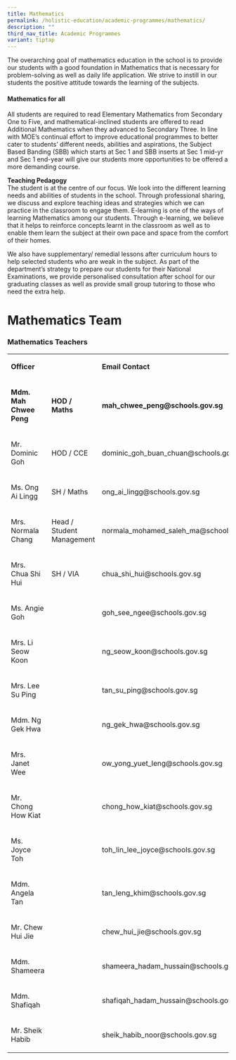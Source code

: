```yaml
---
title: Mathematics
permalink: /holistic-education/academic-programmes/mathematics/
description: ""
third_nav_title: Academic Programmes
variant: tiptap
---
```

<p>The overarching goal of mathematics education in the school is to provide
our students with a good foundation in Mathematics that is necessary for
problem-solving as well as daily life application. We strive to instill
in our students the positive attitude towards the learning of the subjects.</p>
<h4><strong>Mathematics for all</strong></h4>
<p>All students are required to read Elementary Mathematics from Secondary
One to Five, and mathematical-inclined students are offered to read Additional
Mathematics when they advanced to Secondary Three. In line with MOE’s continual
effort to improve educational programmes to better cater to students’ different
needs, abilities and aspirations, the Subject Based Banding (SBB) which
starts at Sec 1 and SBB inserts at Sec 1 mid-yr and Sec 1 end-year will
give our students more opportunities to be offered a more demanding course.</p>
<p><strong>Teaching Pedagogy</strong>
<br>The student is at the centre of our focus. We look into the different
learning needs and abilities of students in the school. Through professional
sharing, we discuss and explore teaching ideas and strategies which we
can practice in the classroom to engage them. E-learning is one of the
ways of learning Mathematics among our students. Through e-learning, we
believe that it helps to reinforce concepts learnt in the classroom as
well as to enable them learn the subject at their own pace and space from
the comfort of their homes.</p>
<p>We also have supplementary/ remedial lessons after curriculum hours to
help selected students who are weak in the subject. As part of the department’s
strategy to prepare our students for their National Examinations, we provide
personalised consultation after school for our graduating classes as well
as provide small group tutoring to those who need the extra help.</p>
<h1>Mathematics Team</h1>
<h3>Mathematics Teachers</h3>
<table style="minWidth: 75px">
<colgroup>
<col>
<col>
<col>
</colgroup>
<tbody>
<tr>
<td rowspan="1" colspan="1">
<p><strong>Officer</strong>
</p>
</td>
<td rowspan="1" colspan="1">
<p></p>
</td>
<td rowspan="1" colspan="1">
<p><strong>Email Contact</strong>
</p>
</td>
</tr>
<tr>
<td rowspan="1" colspan="1">
<p><strong>Mdm. Mah Chwee Peng</strong>
</p>
</td>
<td rowspan="1" colspan="1">
<p><strong>HOD / Maths</strong>
</p>
</td>
<td rowspan="1" colspan="1">
<p><strong>mah_chwee_peng@schools.gov.sg</strong>
</p>
</td>
</tr>
<tr>
<td rowspan="1" colspan="1">
<p>Mr. Dominic Goh</p>
</td>
<td rowspan="1" colspan="1">
<p>HOD / CCE</p>
</td>
<td rowspan="1" colspan="1">
<p>dominic_goh_buan_chuan@schools.gov.sg</p>
</td>
</tr>
<tr>
<td rowspan="1" colspan="1">
<p>Ms. Ong Ai Lingg</p>
</td>
<td rowspan="1" colspan="1">
<p>SH / Maths</p>
</td>
<td rowspan="1" colspan="1">
<p>ong_ai_lingg@schools.gov.sg</p>
</td>
</tr>
<tr>
<td rowspan="1" colspan="1">
<p>Mrs. Normala Chang</p>
</td>
<td rowspan="1" colspan="1">
<p>Head / Student Management</p>
</td>
<td rowspan="1" colspan="1">
<p>normala_mohamed_saleh_ma@schools.gov.sg</p>
</td>
</tr>
<tr>
<td rowspan="1" colspan="1">
<p>Mrs. Chua Shi Hui</p>
</td>
<td rowspan="1" colspan="1">
<p>SH / VIA</p>
</td>
<td rowspan="1" colspan="1">
<p>chua_shi_hui@schools.gov.sg</p>
</td>
</tr>
<tr>
<td rowspan="1" colspan="1">
<p>Ms. Angie Goh</p>
</td>
<td rowspan="1" colspan="1">
<p></p>
</td>
<td rowspan="1" colspan="1">
<p>goh_see_ngee@schools.gov.sg</p>
</td>
</tr>
<tr>
<td rowspan="1" colspan="1">
<p>Mrs. Li Seow Koon</p>
</td>
<td rowspan="1" colspan="1">
<p></p>
</td>
<td rowspan="1" colspan="1">
<p>ng_seow_koon@schools.gov.sg</p>
</td>
</tr>
<tr>
<td rowspan="1" colspan="1">
<p>Mrs. Lee Su Ping</p>
</td>
<td rowspan="1" colspan="1">
<p></p>
</td>
<td rowspan="1" colspan="1">
<p>tan_su_ping@schools.gov.sg</p>
</td>
</tr>
<tr>
<td rowspan="1" colspan="1">
<p>Mdm. Ng Gek Hwa</p>
</td>
<td rowspan="1" colspan="1">
<p></p>
</td>
<td rowspan="1" colspan="1">
<p>ng_gek_hwa@schools.gov.sg</p>
</td>
</tr>
<tr>
<td rowspan="1" colspan="1">
<p>Mrs. Janet Wee</p>
</td>
<td rowspan="1" colspan="1">
<p></p>
</td>
<td rowspan="1" colspan="1">
<p>ow_yong_yuet_leng@schools.gov.sg</p>
</td>
</tr>
<tr>
<td rowspan="1" colspan="1">
<p>Mr. Chong How Kiat</p>
</td>
<td rowspan="1" colspan="1">
<p></p>
</td>
<td rowspan="1" colspan="1">
<p>chong_how_kiat@schools.gov.sg</p>
</td>
</tr>
<tr>
<td rowspan="1" colspan="1">
<p>Ms. Joyce Toh</p>
</td>
<td rowspan="1" colspan="1">
<p></p>
</td>
<td rowspan="1" colspan="1">
<p>toh_lin_lee_joyce@schools.gov.sg</p>
</td>
</tr>
<tr>
<td rowspan="1" colspan="1">
<p>Mdm. Angela Tan</p>
</td>
<td rowspan="1" colspan="1">
<p></p>
</td>
<td rowspan="1" colspan="1">
<p>tan_leng_khim@schools.gov.sg</p>
</td>
</tr>
<tr>
<td rowspan="1" colspan="1">
<p>Mr. Chew Hui Jie</p>
</td>
<td rowspan="1" colspan="1">
<p></p>
</td>
<td rowspan="1" colspan="1">
<p>chew_hui_jie@schools.gov.sg</p>
</td>
</tr>
<tr>
<td rowspan="1" colspan="1">
<p>Mdm. Shameera</p>
</td>
<td rowspan="1" colspan="1">
<p></p>
</td>
<td rowspan="1" colspan="1">
<p>shameera_hadam_hussain@schools.gov.sg</p>
</td>
</tr>
<tr>
<td rowspan="1" colspan="1">
<p>Mdm. Shafiqah</p>
</td>
<td rowspan="1" colspan="1">
<p></p>
</td>
<td rowspan="1" colspan="1">
<p>shafiqah_hadam_hussain@schools.gov.sg</p>
</td>
</tr>
<tr>
<td rowspan="1" colspan="1">
<p>Mr. Sheik Habib</p>
</td>
<td rowspan="1" colspan="1">
<p></p>
</td>
<td rowspan="1" colspan="1">
<p>sheik_habib_noor@schools.gov.sg</p>
</td>
</tr>
</tbody>
</table>
<p></p>
